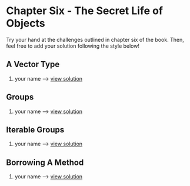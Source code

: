 # Chapter Six - The Secret Life of Objects

Try your hand at the challenges outlined in chapter six of the book. Then, feel free to add your solution following the style below!

## A Vector Type

1.  your name --> [view solution](#)

## Groups

1.  your name --> [view solution](#)

## Iterable Groups

1.  your name --> [view solution](#)

## Borrowing A Method

1.  your name --> [view solution](#)

